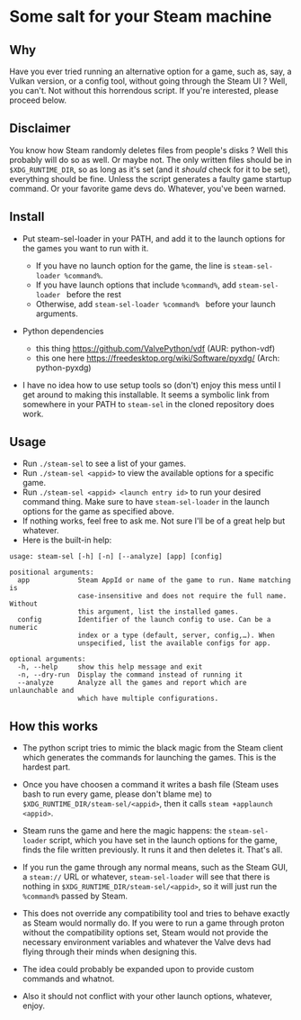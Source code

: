 # Some salt for your Steam machine

## Why

Have you ever tried running an alternative option for a game, such as, say, a
Vulkan version, or a config tool, without going through the Steam UI ? Well,
you can't. Not without this horrendous script. If you're interested, please
proceed below.

## Disclaimer

You know how Steam randomly deletes files from people's disks ? Well this
probably will do so as well. Or maybe not. The only written files should be in
`$XDG_RUNTIME_DIR`, so as long as it's set (and it *should* check for it to be
set), everything should be fine. Unless the script generates a faulty game
startup command. Or your favorite game devs do. Whatever, you've been warned.

## Install

- Put steam-sel-loader in your PATH, and add it to the launch options for the
  games you want to run with it.
  * If you have no launch option for the game, the line is `steam-sel-loader
    %command%`. 
  * If you have launch options that include `%command%`, add `steam-sel-loader
    ` before the rest
  * Otherwise, add `steam-sel-loader %command% ` before your launch arguments.

- Python dependencies
  * this thing https://github.com/ValvePython/vdf (AUR: python-vdf)
  * this one here https://freedesktop.org/wiki/Software/pyxdg/ (Arch: python-pyxdg)

- I have no idea how to use setup tools so (don't) enjoy this mess until I get
  around to making this installable. It seems a symbolic link from somewhere in your
  PATH to `steam-sel` in the cloned repository does work.

## Usage
- Run `./steam-sel` to see a list of your games.
- Run `./steam-sel <appid>` to view the available options for a specific game.
- Run `./steam-sel <appid> <launch entry id>` to run your desired command
  thing.  Make sure to have `steam-sel-loader` in the launch options for the
  game as specified above.
- If nothing works, feel free to ask me. Not sure I'll be of a great help but whatever.
- Here is the built-in help:
```text
usage: steam-sel [-h] [-n] [--analyze] [app] [config]

positional arguments:
  app            Steam AppId or name of the game to run. Name matching is
                 case-insensitive and does not require the full name. Without
                 this argument, list the installed games.
  config         Identifier of the launch config to use. Can be a numeric
                 index or a type (default, server, config,…). When
                 unspecified, list the available configs for app.

optional arguments:
  -h, --help     show this help message and exit
  -n, --dry-run  Display the command instead of running it
  --analyze      Analyze all the games and report which are unlaunchable and
                 which have multiple configurations.
```


## How this works

- The python script tries to mimic the black magic from the Steam client which
  generates the commands for launching the games. This is the hardest part.

- Once you have choosen a command it writes a bash file (Steam uses bash to run
  every game, please don't blame me) to `$XDG_RUNTIME_DIR/steam-sel/<appid>`,
  then it calls `steam +applaunch <appid>`.

- Steam runs the game and here the magic happens: the `steam-sel-loader`
  script, which you have set in the launch options for the game, finds the file
  written previously. It runs it and then deletes it. That's all.

- If you run the game through any normal means, such as the Steam GUI, a `steam://`
  URL or whatever, `steam-sel-loader` will see that there is nothing in
  `$XDG_RUNTIME_DIR/steam-sel/<appid>`, so it will just run the `%command%`
  passed by Steam.

- This does not override any compatibility tool and tries to behave exactly as
  Steam would normally do. If you were to run a game through proton without the
  compatibility options set, Steam would not provide the necessary environment
  variables and whatever the Valve devs had flying through their minds when
  designing this.

- The idea could probably be expanded upon to provide custom commands and whatnot.

- Also it should not conflict with your other launch options, whatever, enjoy.
